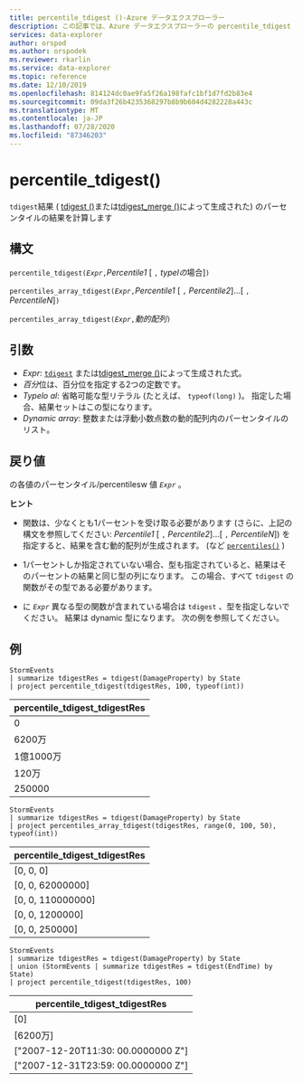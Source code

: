 ```yaml
---
title: percentile_tdigest ()-Azure データエクスプローラー
description: この記事では、Azure データエクスプローラーの percentile_tdigest () について説明します。
services: data-explorer
author: orspod
ms.author: orspodek
ms.reviewer: rkarlin
ms.service: data-explorer
ms.topic: reference
ms.date: 12/10/2019
ms.openlocfilehash: 814124dc0ae9fa5f26a198fafc1bf1d7fd2b83e4
ms.sourcegitcommit: 09da3f26b4235368297b8b9b604d4282228a443c
ms.translationtype: MT
ms.contentlocale: ja-JP
ms.lasthandoff: 07/28/2020
ms.locfileid: "87346203"
---
```

# <a name="percentile_tdigest"></a>percentile_tdigest()

`tdigest`結果 ( [tdigest ()](tdigest-aggfunction.md)または[tdigest_merge ()](tdigest-merge-aggfunction.md)によって生成された) のパーセンタイルの結果を計算します

## <a name="syntax"></a>構文

`percentile_tdigest(`*`Expr`*`,`*Percentile1* [ `,` *typelの*場合]`)`

`percentiles_array_tdigest(`*`Expr`*`,`*Percentile1* [ `,` *Percentile2*]...[ `,` *PercentileN*]`)`

`percentiles_array_tdigest(`*`Expr`*`,`*動的配列*`)`

## <a name="arguments"></a>引数

* *Expr*: [`tdigest`](tdigest-aggfunction.md) または[tdigest_merge ()](tdigest-merge-aggfunction.md)によって生成された式。
* *百分*位は、百分位を指定する2つの定数です。
* *Typelo al*: 省略可能な型リテラル (たとえば、 `typeof(long)` )。 指定した場合、結果セットはこの型になります。 
* *Dynamic array*: 整数または浮動小数点数の動的配列内のパーセンタイルのリスト。

## <a name="returns"></a>戻り値

の各値のパーセンタイル/percentilesw 値 *`Expr`* 。

**ヒント**

* 関数は、少なくとも1パーセントを受け取る必要があります (さらに、上記の構文を参照してください: *Percentile1* [ `,` *Percentile2*]...[ `,` *PercentileN*]) を指定すると、結果を含む動的配列が生成されます。 (など [`percentiles()`](percentiles-aggfunction.md) )
  
* 1パーセントしか指定されていない場合、型も指定されていると、結果はそのパーセントの結果と同じ型の列になります。 この場合、すべて `tdigest` の関数がその型である必要があります。

* に *`Expr`* 異なる型の関数が含まれている場合は `tdigest` 、型を指定しないでください。 結果は dynamic 型になります。 次の例を参照してください。

## <a name="examples"></a>例

<!-- csl: https://help.kusto.windows.net:443/Samples -->
```kusto
StormEvents
| summarize tdigestRes = tdigest(DamageProperty) by State
| project percentile_tdigest(tdigestRes, 100, typeof(int))
```

|percentile_tdigest_tdigestRes|
|---|
|0|
|6200万|
|1億1000万|
|120万|
|250000|

<!-- csl: https://help.kusto.windows.net:443/Samples -->
```kusto
StormEvents
| summarize tdigestRes = tdigest(DamageProperty) by State
| project percentiles_array_tdigest(tdigestRes, range(0, 100, 50), typeof(int))
```

|percentile_tdigest_tdigestRes|
|---|
|[0, 0, 0]|
|[0, 0, 62000000]|
|[0, 0, 110000000]|
|[0, 0, 1200000]|
|[0, 0, 250000]|

<!-- csl: https://help.kusto.windows.net:443/Samples -->
```kusto
StormEvents
| summarize tdigestRes = tdigest(DamageProperty) by State
| union (StormEvents | summarize tdigestRes = tdigest(EndTime) by State)
| project percentile_tdigest(tdigestRes, 100)
```

|percentile_tdigest_tdigestRes|
|---|
|[0]|
|[6200万]|
|["2007-12-20T11:30: 00.0000000 Z"]|
|["2007-12-31T23:59: 00.0000000 Z"]|
